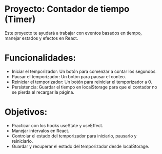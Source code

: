 # Proyecto: Contador de tiempo (Timer)

Este proyecto te ayudará a trabajar con eventos basados en tiempo, manejar estados y efectos en React.

# Funcionalidades:
- Iniciar el temporizador: Un botón para comenzar a contar los segundos.
- Pausar el temporizador: Un botón para pausar el conteo.
- Reiniciar el temporizador: Un botón para reiniciar el temporizador a 0.
- Persistencia: Guardar el tiempo en localStorage para que el contador no se pierda al recargar la página.

# Objetivos:
- Practicar con los hooks useState y useEffect.
- Manejar intervalos en React.
- Controlar el estado del temporizador para iniciarlo, pausarlo y reiniciarlo.
- Guardar y recuperar el estado del temporizador desde localStorage.